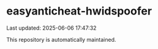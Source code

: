 # easyanticheat-hwidspoofer

Last updated: 2025-06-06 17:47:32

This repository is automatically maintained.
